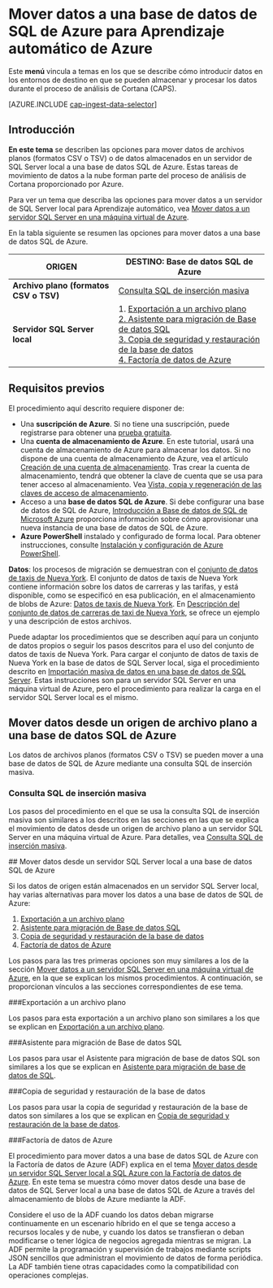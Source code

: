 <properties 
	pageTitle="Mover datos a una base de datos de SQL de Azure para Aprendizaje automático de Azure | Azure" 
	description="Crear tabla SQL y cargar datos en ella" 
	services="machine-learning" 
	documentationCenter="" 
	authors="fashah" 
	manager="jacob.spoelstra" 
	editor="" 
	videoId=""
	scriptId="" />

<tags 
	ms.service="machine-learning" 
	ms.workload="data-services" 
	ms.tgt_pltfrm="na" 
	ms.devlang="na" 
	ms.topic="article" 
	ms.date="10/12/2015" 
	ms.author="fashah;bradsev" />

# Mover datos a una base de datos de SQL de Azure para Aprendizaje automático de Azure

Este **menú** vincula a temas en los que se describe cómo introducir datos en los entornos de destino en que se pueden almacenar y procesar los datos durante el proceso de análisis de Cortana (CAPS).

[AZURE.INCLUDE [cap-ingest-data-selector](../../includes/cap-ingest-data-selector.md)]

## Introducción
**En este tema** se describen las opciones para mover datos de archivos planos (formatos CSV o TSV) o de datos almacenados en un servidor de SQL Server local a una base de datos SQL de Azure. Estas tareas de movimiento de datos a la nube forman parte del proceso de análisis de Cortana proporcionado por Azure.

Para ver un tema que describa las opciones para mover datos a un servidor de SQL Server local para Aprendizaje automático, vea [Mover datos a un servidor SQL Server en una máquina virtual de Azure](machine-learning-data-science-move-sql-server-virtual-machine.md).

En la tabla siguiente se resumen las opciones para mover datos a una base de datos SQL de Azure.

<b>ORIGEN</b> |<b>DESTINO: Base de datos SQL de Azure</b> |
-------------- |--------------------------------|
<b>Archivo plano (formatos CSV o TSV)</b> |<a href="#bulk-insert-sql-query">Consulta SQL de inserción masiva |
<b>Servidor SQL Server local</b> | 1\. <a href="#export-flat-file">Exportación a un archivo plano<br> 2. <a href="#insert-tables-bcp">Asistente para migración de Base de datos SQL<br> 3. <a href="#db-migration">Copia de seguridad y restauración de la base de datos<br> 4. <a href="#adf">Factoría de datos de Azure |


## <a name="prereqs"></a>Requisitos previos
El procedimiento aquí descrito requiere disponer de:

* Una **suscripción de Azure**. Si no tiene una suscripción, puede registrarse para obtener una [prueba gratuita](https://azure.microsoft.com/pricing/free-trial/).
* Una **cuenta de almacenamiento de Azure**. En este tutorial, usará una cuenta de almacenamiento de Azure para almacenar los datos. Si no dispone de una cuenta de almacenamiento de Azure, vea el artículo [Creación de una cuenta de almacenamiento](storage-create-storage-account.md#create-a-storage-account). Tras crear la cuenta de almacenamiento, tendrá que obtener la clave de cuenta que se usa para tener acceso al almacenamiento. Vea [Vista, copia y regeneración de las claves de acceso de almacenamiento](storage-create-storage-account.md#view-copy-and-regenerate-storage-access-keys).
* Acceso a una **base de datos SQL de Azure**. Si debe configurar una base de datos de SQL de Azure, [Introducción a Base de datos de SQL de Microsoft Azure](sql-database-get-started.md) proporciona información sobre cómo aprovisionar una nueva instancia de una base de datos de SQL de Azure.
* **Azure PowerShell** instalado y configurado de forma local. Para obtener instrucciones, consulte [Instalación y configuración de Azure PowerShell](powershell-install-configure.md).

**Datos**: los procesos de migración se demuestran con el [conjunto de datos de taxis de Nueva York](http://chriswhong.com/open-data/foil_nyc_taxi/). El conjunto de datos de taxis de Nueva York contiene información sobre los datos de carreras y las tarifas, y está disponible, como se especificó en esa publicación, en el almacenamiento de blobs de Azure: [Datos de taxis de Nueva York](http://www.andresmh.com/nyctaxitrips/). En [Descripción del conjunto de datos de carreras de taxi de Nueva York](machine-learning-data-science-process-sql-walkthrough.md#dataset), se ofrece un ejemplo y una descripción de estos archivos.
 
Puede adaptar los procedimientos que se describen aquí para un conjunto de datos propios o seguir los pasos descritos para el uso del conjunto de datos de taxis de Nueva York. Para cargar el conjunto de datos de taxis de Nueva York en la base de datos de SQL Server local, siga el procedimiento descrito en [Importación masiva de datos en una base de datos de SQL Server](machine-learning-data-science-process-sql-walkthrough.md#dbload). Estas instrucciones son para un servidor SQL Server en una máquina virtual de Azure, pero el procedimiento para realizar la carga en el servidor SQL Server local es el mismo.

## <a name="file-to-azure-sql-database"></a> Mover datos desde un origen de archivo plano a una base de datos SQL de Azure

Los datos de archivos planos (formatos CSV o TSV) se pueden mover a una base de datos de SQL de Azure mediante una consulta SQL de inserción masiva.

### <a name="bulk-insert-sql-query"></a> Consulta SQL de inserción masiva

Los pasos del procedimiento en el que se usa la consulta SQL de inserción masiva son similares a los descritos en las secciones en las que se explica el movimiento de datos desde un origen de archivo plano a un servidor SQL Server en una máquina virtual de Azure. Para detalles, vea [Consulta SQL de inserción masiva](machine-learning-data-science-move-sql-server-virtual-machine.md#insert-tables-bulkquery).

##<a name="sql-on-prem-to-sazure-sql-database"></a> Mover datos desde un servidor SQL Server local a una base de datos SQL de Azure

Si los datos de origen están almacenados en un servidor SQL Server local, hay varias alternativas para mover los datos a una base de datos de SQL de Azure:

1. [Exportación a un archivo plano](#export-flat-file) 
2. [Asistente para migración de Base de datos SQL](#insert-tables-bcp)
3. [Copia de seguridad y restauración de la base de datos](#db-migration)
4. [Factoría de datos de Azure](#adf)

Los pasos para las tres primeras opciones son muy similares a los de la sección [Mover datos a un servidor SQL Server en una máquina virtual de Azure](machine-learning-data-science-move-sql-server-virtual-machine.md), en la que se explican los mismos procedimientos. A continuación, se proporcionan vínculos a las secciones correspondientes de ese tema.

###<a name="export-flat-file"></a>Exportación a un archivo plano

Los pasos para esta exportación a un archivo plano son similares a los que se explican en [Exportación a un archivo plano](machine-learning-data-science-move-sql-server-virtual-machine.md#export-flat-file).

###<a name="insert-tables-bcp"></a>Asistente para migración de Base de datos SQL

Los pasos para usar el Asistente para migración de base de datos SQL son similares a los que se explican en [Asistente para migración de base de datos de SQL](machine-learning-data-science-move-sql-server-virtual-machine.md#sql-migration).

###<a name="db-migration"></a>Copia de seguridad y restauración de la base de datos

Los pasos para usar la copia de seguridad y restauración de la base de datos son similares a los que se explican en [Copia de seguridad y restauración de la base de datos](machine-learning-data-science-move-sql-server-virtual-machine.md#sql-backup).

###<a name="adf"></a>Factoría de datos de Azure

El procedimiento para mover datos a una base de datos SQL de Azure con la Factoría de datos de Azure (ADF) explica en el tema [Mover datos desde un servidor SQL Server local a SQL Azure con la Factoría de datos de Azure](machine-learning-data-science-move-sql-azure-adf.md). En este tema se muestra cómo mover datos desde una base de datos de SQL Server local a una base de datos SQL de Azure a través del almacenamiento de blobs de Azure mediante la ADF.

Considere el uso de la ADF cuando los datos deban migrarse continuamente en un escenario híbrido en el que se tenga acceso a recursos locales y de nube, y cuando los datos se transfieran o deban modificarse o tener lógica de negocios agregada mientras se migran. La ADF permite la programación y supervisión de trabajos mediante scripts JSON sencillos que administran el movimiento de datos de forma periódica. La ADF también tiene otras capacidades como la compatibilidad con operaciones complejas.

<!---HONumber=AcomDC_0204_2016-->